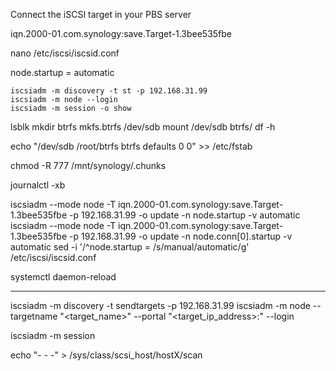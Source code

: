 

Connect the iSCSI target in your PBS server

iqn.2000-01.com.synology:save.Target-1.3bee535fbe

nano /etc/iscsi/iscsid.conf


node.startup = automatic


```
iscsiadm -m discovery -t st -p 192.168.31.99
iscsiadm -m node --login
iscsiadm -m session -o show
```

lsblk 
mkdir btrfs
mkfs.btrfs /dev/sdb
mount /dev/sdb btrfs/
df -h

echo "/dev/sdb /root/btrfs btrfs defaults 0 0" >> /etc/fstab

chmod -R 777 /mnt/synology/.chunks

journalctl -xb


iscsiadm --mode node -T iqn.2000-01.com.synology:save.Target-1.3bee535fbe -p 192.168.31.99 -o update -n node.startup -v automatic
iscsiadm --mode node -T iqn.2000-01.com.synology:save.Target-1.3bee535fbe -p 192.168.31.99 -o update -n node.conn[0].startup -v automatic
sed -i '/^node.startup = /s/manual/automatic/g' /etc/iscsi/iscsid.conf

systemctl daemon-reload

-----------


iscsiadm -m discovery -t sendtargets -p 192.168.31.99
iscsiadm -m node --targetname "<target_name>" --portal "<target_ip_address>:<port>" --login

iscsiadm -m session




echo "- - -" > /sys/class/scsi_host/hostX/scan






